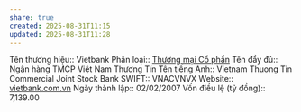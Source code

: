 ```yaml
---
share: true
created: 2025-08-31T11:15
updated: 2025-08-31T11:28
---
```

Tên thương hiệu:: Vietbank
Phân loại:: [Thương mại Cổ phần](Th%C6%B0%C6%A1ng%20m%E1%BA%A1i%20C%E1%BB%95%20ph%E1%BA%A7n.md)
Tên đầy đủ:: Ngân hàng TMCP Việt Nam Thương Tín
Tên tiếng Anh:: Vietnam Thuong Tin Commercial Joint Stock Bank
SWIFT:: VNACVNVX
Website:: [vietbank.com.vn](vietbank.com.vn)
Ngày thành lập:: 02/02/2007
Vốn điều lệ (tỷ đồng):: 7,139.00
